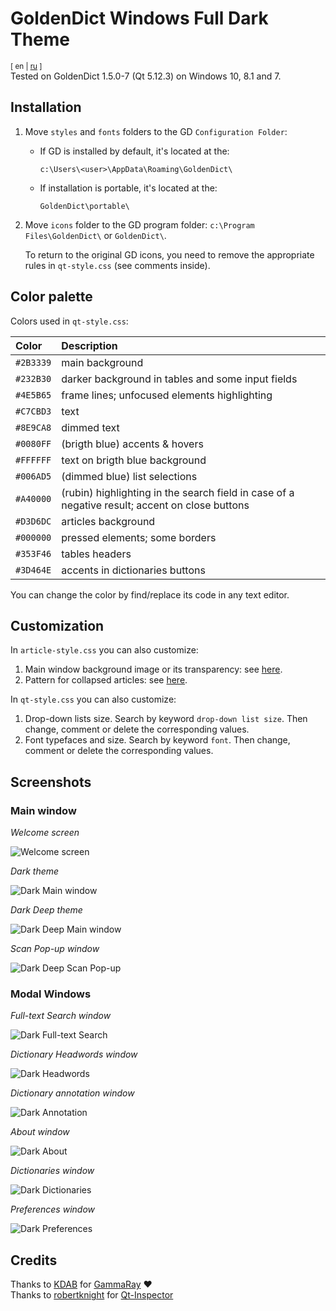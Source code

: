 # GoldenDict Windows Full Dark Theme

<sup>[ en | [ru](https://github.com/yozhic/GoldenDict-Full-Dark-Theme/blob/main/README_RU.md) ]</sup>  
Tested on GoldenDict 1.5.0-7 (Qt 5.12.3) on Windows 10, 8.1 and 7.  


## Installation

1. Move `styles` and `fonts` folders to the GD `Configuration Folder`:  

   - If GD is installed by default, it's located at the:

     ```
     c:\Users\<user>\AppData\Roaming\GoldenDict\
     ```

   - If installation is portable, it's located at the:

     ```
     GoldenDict\portable\
     ```

2. Move `icons` folder to the GD program folder: `c:\Program Files\GoldenDict\` or `GoldenDict\`.  

   To return to the original GD icons, you need to remove the appropriate rules in `qt-style.css` (see comments inside).  


## Color palette

Colors used in `qt-style.css`:  

Color     | Description
:-------- | :-----------
`#2B3339` | main background  
`#232B30` | darker background in tables and some input fields  
`#4E5B65` | frame lines; unfocused elements highlighting  
`#C7CBD3` | text  
`#8E9CA8` | dimmed text  
`#0080FF` | (brigth blue) accents & hovers  
`#FFFFFF` | text on brigth blue background  
`#006AD5` | (dimmed blue) list selections  
`#A40000` | (rubin) highlighting in the search field in case of a negative result; accent on close buttons  
`#D3D6DC` | articles background  
`#000000` | pressed elements; some borders  
`#353F46` | tables headers  
`#3D464E` | accents in dictionaries buttons  


You can change the color by find/replace its code in any text editor.  


## Customization

In `article-style.css` you can also customize:  

1. Main window background image or its transparency: see [here](https://github.com/yozhic/GoldenDict-Full-Dark-Theme/blob/main/GoldenDict/styles/Dark/article-style.css#L76).  
2. Pattern for collapsed articles: see [here](https://github.com/yozhic/GoldenDict-Full-Dark-Theme/blob/main/GoldenDict/styles/Dark/article-style.css#L282).  

In `qt-style.css` you can also customize:  

1. Drop-down lists size. Search by keyword `drop-down list size`. Then change, comment or delete the corresponding values.  
2. Font typefaces and size. Search by keyword `font`. Then change, comment or delete the corresponding values.  


## Screenshots
### Main window

_Welcome screen_  

![Welcome screen](https://github.com/yozhic/GoldenDict-Full-Dark-Theme/blob/main/screenshots/GD_WIN_DARK_THEME_WELCOME.png)  

_Dark theme_  

![Dark Main window](https://github.com/yozhic/GoldenDict-Full-Dark-Theme/blob/main/screenshots/GD_WIN_DARK_THEME.png)  

_Dark Deep theme_  

![Dark Deep Main window](https://github.com/yozhic/GoldenDict-Full-Dark-Theme/blob/main/screenshots/GD_WIN_DARK_DEEP_THEME.png)  

_Scan Pop-up window_  

![Dark Deep Scan Pop-up](https://github.com/yozhic/GoldenDict-Full-Dark-Theme/blob/main/screenshots/GD_WIN_DARK_THEME_SCAN_POPUP.png)  

### Modal Windows

_Full-text Search window_  

![Dark Full-text Search](https://github.com/yozhic/GoldenDict-Full-Dark-Theme/blob/main/screenshots/GD_WIN_DARK_THEME_FTS.png)  

_Dictionary Headwords window_  

![Dark Headwords](https://github.com/yozhic/GoldenDict-Full-Dark-Theme/blob/main/screenshots/GD_WIN_DARK_THEME_Dic_Headwords.png)  

_Dictionary annotation window_  

![Dark Annotation](https://github.com/yozhic/GoldenDict-Full-Dark-Theme/blob/main/screenshots/GD_WIN_DARK_THEME_About_Dic.png)  

_About window_  

![Dark About](https://github.com/yozhic/GoldenDict-Full-Dark-Theme/blob/main/screenshots/GD_WIN_DARK_THEME_About.png)  

_Dictionaries window_  

![Dark Dictionaries](https://github.com/yozhic/GoldenDict-Full-Dark-Theme/blob/main/screenshots/GD_WIN_DARK_THEME_Dicts.png)  

_Preferences window_  

![Dark Preferences](https://github.com/yozhic/GoldenDict-Full-Dark-Theme/blob/main/screenshots/GD_WIN_DARK_THEME_Prefs.png)  


## Credits

Thanks to [KDAB](https://github.com/KDAB) for [GammaRay](https://github.com/KDAB/GammaRay) ❤️  
Thanks to [robertknight](https://github.com/robertknight) for [Qt-Inspector](https://github.com/robertknight/Qt-Inspector)  
